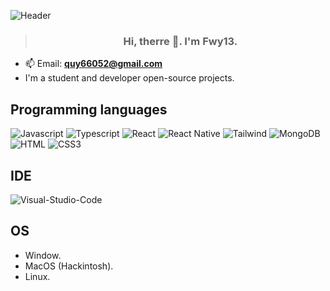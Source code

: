 ![Header](https://raw.githubusercontent.com/SAWARATSUKI/KawaiiLogos/main/IamSeries/IamProgrammerEnglish.png)

> <h3 align="center">Hi, therre 👋. I'm Fwy13.</h3>

- 📫 Email: **quy66052@gmail.com**
- I'm a student and developer open-source projects.

## Programming languages

![Javascript](https://img.shields.io/badge/Javascript-F0DB4F?style=for-the-badge&labelColor=black&logo=javascript&logoColor=F0DB4F)
![Typescript](https://img.shields.io/badge/Typescript-007acc?style=for-the-badge&labelColor=black&logo=typescript&logoColor=007acc)
![React](https://img.shields.io/badge/-React-61DBFB?style=for-the-badge&labelColor=black&logo=react&logoColor=61DBFB)
![React Native](https://img.shields.io/badge/React_Native-20232A?style=for-the-badge&logo=react&logoColor=61DAFB)
![Tailwind](https://img.shields.io/badge/Tailwind_CSS-092749?style=for-the-badge&logo=tailwindcss&logoColor=06B6D4&labelColor=000000)
![MongoDB](https://img.shields.io/badge/MongoDB-4EA94B?style=for-the-badge&logo=mongodb&logoColor=white)
![HTML](https://img.shields.io/badge/HTML5-E34F26?style=for-the-badge&logo=html5&logoColor=white)
![CSS3](https://img.shields.io/badge/CSS3-1572B6?style=for-the-badge&logo=css3&logoColor=white)

## IDE
![Visual-Studio-Code](https://i.gzn.jp/img/2024/05/01/sawaratsuki-kawaii-logo/sawaratsuki_kawaii_uwu_logo_04_m.png)

## OS
- Window.
- MacOS (Hackintosh).
- Linux.
